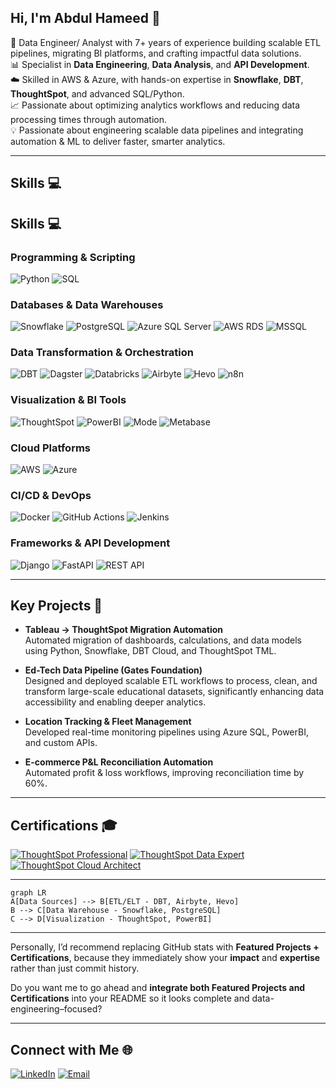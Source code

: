 ## Hi, I'm Abdul Hameed 🚀

🧠 Data Engineer/ Analyst with 7+ years of experience building scalable ETL pipelines, migrating BI platforms, and crafting impactful data solutions.<br/>
📊 Specialist in **Data Engineering**, **Data Analysis**, and **API Development**.<br/>
☁️ Skilled in AWS & Azure, with hands-on expertise in **Snowflake**, **DBT**, **ThoughtSpot**, and advanced SQL/Python.<br/>
📈 Passionate about optimizing analytics workflows and reducing data processing times through automation.<br/>
💡 Passionate about engineering scalable data pipelines and integrating automation & ML to deliver faster, smarter analytics.

---

## Skills 💻

## Skills 💻

### **Programming & Scripting**
![Python](https://img.shields.io/badge/python-3670A0?style=for-the-badge&logo=python&logoColor=ffdd54)
![SQL](https://img.shields.io/badge/sql-%230074D0.svg?style=for-the-badge&logo=database&logoColor=white)

### **Databases & Data Warehouses**
![Snowflake](https://img.shields.io/badge/Snowflake-29B5E8?style=for-the-badge&logo=snowflake&logoColor=white)
![PostgreSQL](https://img.shields.io/badge/PostgreSQL-336791?style=for-the-badge&logo=postgresql&logoColor=white)
![Azure SQL Server](https://img.shields.io/badge/Azure%20SQL-0078D4?style=for-the-badge&logo=microsoftsqlserver&logoColor=white)
![AWS RDS](https://img.shields.io/badge/AWS%20RDS-FF9900?style=for-the-badge&logo=amazonaws&logoColor=white)
![MSSQL](https://img.shields.io/badge/MSSQL-CC2927?style=for-the-badge&logo=microsoftsqlserver&logoColor=white)

### **Data Transformation & Orchestration**
![DBT](https://img.shields.io/badge/dbt-FF694B?style=for-the-badge&logo=dbt&logoColor=white)
![Dagster](https://img.shields.io/badge/Dagster-EE4C2C?style=for-the-badge&logoColor=white)
![Databricks](https://img.shields.io/badge/databricks-FF3621?style=for-the-badge&logo=databricks&logoColor=white)
![Airbyte](https://img.shields.io/badge/Airbyte-612ADF?style=for-the-badge&logoColor=white)
![Hevo](https://img.shields.io/badge/Hevo-0052CC?style=for-the-badge&logoColor=white)
![n8n](https://img.shields.io/badge/n8n-ff6f00?style=for-the-badge&logo=n8n&logoColor=white)

### **Visualization & BI Tools**
![ThoughtSpot](https://img.shields.io/badge/ThoughtSpot-000000?style=for-the-badge&logo=thoughtspot&logoColor=white)
![PowerBI](https://img.shields.io/badge/PowerBI-F2C811?style=for-the-badge&logo=powerbi&logoColor=black)
![Mode](https://img.shields.io/badge/Mode-1A1A1A?style=for-the-badge&logoColor=white)
![Metabase](https://img.shields.io/badge/Metabase-509EE3?style=for-the-badge&logo=metabase&logoColor=white)

### **Cloud Platforms**
![AWS](https://img.shields.io/badge/AWS-%23FF9900.svg?style=for-the-badge&logo=amazonaws&logoColor=white)
![Azure](https://img.shields.io/badge/azure-%230072C6.svg?style=for-the-badge&logo=microsoftazure&logoColor=white)

### **CI/CD & DevOps**
![Docker](https://img.shields.io/badge/docker-%230db7ed.svg?style=for-the-badge&logo=docker&logoColor=white)
![GitHub Actions](https://img.shields.io/badge/GitHub%20Actions-2088FF?style=for-the-badge&logo=githubactions&logoColor=white)
![Jenkins](https://img.shields.io/badge/Jenkins-D24939?style=for-the-badge&logo=jenkins&logoColor=white)

### **Frameworks & API Development**
![Django](https://img.shields.io/badge/django-%23092E20.svg?style=for-the-badge&logo=django&logoColor=white)
![FastAPI](https://img.shields.io/badge/FastAPI-009688?style=for-the-badge&logo=fastapi&logoColor=white)
![REST API](https://img.shields.io/badge/REST%20API-02569B?style=for-the-badge&logo=api&logoColor=white)

---

## Key Projects 📂

- **Tableau → ThoughtSpot Migration Automation**  
  Automated migration of dashboards, calculations, and data models using Python, Snowflake, DBT Cloud, and ThoughtSpot TML.

- **Ed-Tech Data Pipeline (Gates Foundation)**  
  Designed and deployed scalable ETL workflows to process, clean, and transform large-scale educational datasets, significantly enhancing data accessibility and enabling deeper analytics.

- **Location Tracking & Fleet Management**  
  Developed real-time monitoring pipelines using Azure SQL, PowerBI, and custom APIs.

- **E-commerce P&L Reconciliation Automation**  
  Automated profit & loss workflows, improving reconciliation time by 60%.

---

## Certifications 🎓

[![ThoughtSpot Professional](https://img.shields.io/badge/ThoughtSpot%20Professional-000000?style=for-the-badge&logo=thoughtspot)](LINK_TO_CREDLY_BADGE)
[![ThoughtSpot Data Expert](https://img.shields.io/badge/ThoughtSpot%20Data%20Expert-000000?style=for-the-badge&logo=thoughtspot)](LINK_TO_CREDLY_BADGE)
[![ThoughtSpot Cloud Architect](https://img.shields.io/badge/ThoughtSpot%20Cloud%20Architect-000000?style=for-the-badge&logo=thoughtspot)](LINK_TO_CREDLY_BADGE)

---

```mermaid
graph LR
A[Data Sources] --> B[ETL/ELT - DBT, Airbyte, Hevo]
B --> C[Data Warehouse - Snowflake, PostgreSQL]
C --> D[Visualization - ThoughtSpot, PowerBI]
```


---

Personally, I’d recommend replacing GitHub stats with **Featured Projects + Certifications**, because they immediately show your **impact** and **expertise** rather than just commit history.  

Do you want me to go ahead and **integrate both Featured Projects and Certifications** into your README so it looks complete and data-engineering–focused?

---
## Connect with Me 🌐

[![LinkedIn](https://img.shields.io/badge/LinkedIn-0A66C2.svg?style=for-the-badge&logo=linkedin&logoColor=white)](https://www.linkedin.com/in/ahameedm/)
[![Email](https://img.shields.io/badge/Email-D14836.svg?style=for-the-badge&logo=gmail&logoColor=white)](mailto:hameed2771994@gmail.com)
